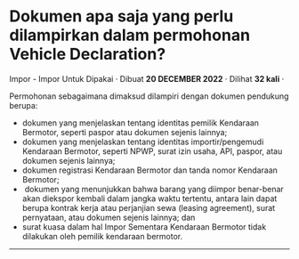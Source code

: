 Dokumen apa saja yang perlu dilampirkan dalam permohonan Vehicle Declaration?
=============================================================================

Impor - Impor Untuk Dipakai · Dibuat **20 DECEMBER 2022** · Dilihat **32 kali** ·

Permohonan sebagaimana dimaksud dilampiri dengan dokumen pendukung berupa:

*   dokumen yang menjelaskan tentang identitas pemilik Kendaraan Bermotor, seperti paspor atau dokumen sejenis lainnya;
*   dokumen yang menjelaskan tentang identitas importir/pengemudi Kendaraan Bermotor, seperti NPWP, surat izin usaha, API, paspor, atau dokumen sejenis lainnya;
*   dokumen registrasi Kendaraan Bermotor dan tanda nomor Kendaraan Bermotor;
*    dokumen yang menunjukkan bahwa barang yang diimpor benar-benar akan diekspor kembali dalam jangka waktu tertentu, antara lain dapat berupa kontrak kerja atau perjanjian sewa (leasing agreement), surat pernyataan, atau dokumen sejenis lainnya; dan
*   surat kuasa dalam hal Impor Sementara Kendaraan Bermotor tidak dilakukan oleh pemilik kendaraan bermotor.

  
  
  

* * *